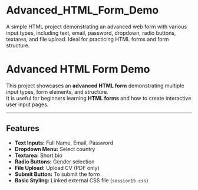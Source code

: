 # Advanced_HTML_Form_Demo
A simple HTML project demonstrating an advanced web form with various input types, including text, email, password, dropdown, radio buttons, textarea, and file upload. Ideal for practicing HTML forms and form structure.
# Advanced HTML Form Demo

This project showcases an **advanced HTML form** demonstrating multiple input types, form elements, and structure.  
It is useful for beginners learning **HTML forms** and how to create interactive user input pages.

---

## Features

- **Text Inputs:** Full Name, Email, Password
- **Dropdown Menu:** Select country
- **Textarea:** Short bio
- **Radio Buttons:** Gender selection
- **File Upload:** Upload CV (PDF only)
- **Submit Button:** To submit the form
- **Basic Styling:** Linked external CSS file (`session15.css`)
